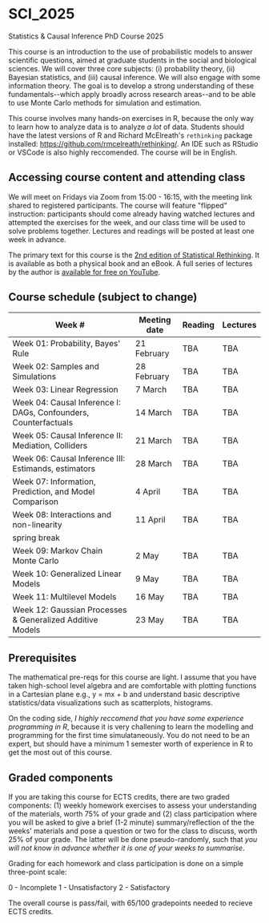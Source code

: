# SCI_2025
Statistics &amp; Causal Inference PhD Course 2025

This course is an introduction to the use of probabilistic models to answer scientific questions, aimed at graduate students in the social and biological sciences. We will cover three core subjects: (i) probability theory, (ii) Bayesian statistics, and (iii) causal inference. We will also engage with some information theory. The goal is to develop a strong understanding of these fundamentals--which apply broadly across research areas--and to be able to use Monte Carlo methods for simulation and estimation.

This course involves many hands-on exercises in R, because the only way to learn how to analyze data is to analyze *a lot* of data. Students should have the latest versions of R and Richard McElreath's `rethinking` package installed: https://github.com/rmcelreath/rethinking/. An IDE such as RStudio or VSCode is also highly reccomended. The course will be in English.

## Accessing course content and attending class

We will meet on Fridays via Zoom from 15:00 - 16:15, with the meeting link shared to registered participants. The course will feature "flipped" instruction: participants should come already having watched lectures and attempted the exercises for the week, and our class time will be used to solve problems together. Lectures and readings will be posted at least one week in advance.

The primary text for this course is the [2nd edition of Statistical Rethinking](https://github.com/rmcelreath/rethinking/). It is available as both a physical book and an eBook. A full series of lectures by the author is [available for free on YouTube](https://www.youtube.com/playlist?list=PLDcUM9US4XdMROZ57-OIRtIK0aOynbgZN).

## Course schedule (subject to change)

| Week # | Meeting date | Reading | Lectures |
| ------- | -------------- | ------------- | ---------------------- |
| Week 01: Probability, Bayes' Rule | 21 February  | TBA | TBA
| Week 02: Samples and Simulations | 28 February  | TBA | TBA
| Week 03: Linear Regression | 7 March  | TBA | TBA
| Week 04: Causal Inference I: DAGs, Confounders, Counterfactuals | 14 March  | TBA | TBA
| Week 05: Causal Inference II: Mediation, Colliders | 21 March  | TBA | TBA
| Week 06: Causal Inference III: Estimands, estimators | 28 March  | TBA | TBA
| Week 07: Information, Prediction, and Model Comparison | 4 April  | TBA | TBA
| Week 08: Interactions and non-linearity | 11 April  | TBA | TBA
| spring break |
| Week 09: Markov Chain Monte Carlo | 2 May  | TBA | TBA
| Week 10: Generalized Linear Models | 9 May  | TBA | TBA
| Week 11: Multilevel Models | 16 May  | TBA | TBA
| Week 12: Gaussian Processes & Generalized Additive Models | 23 May  | TBA | TBA

## Prerequisites

The mathematical pre-reqs for this course are light. I assume that you have taken high-school level algebra and are comfortable with plotting functions in a Cartesian plane e.g., y = mx + b and understand basic descriptive statistics/data visualizations such as scatterplots, histograms.

On the coding side, *I highly reccomend that you have some experience programming in R*, because it is very challening to learn the modelling and programming for the first time simulataneously. You do not need to be an expert, but should have a minimum 1 semester worth of experience in R to get the most out of this course.

## Graded components

If you are taking this course for ECTS credits, there are two graded components: (1) weekly homework exercises to assess your understanding of the materials, worth 75% of your grade and (2) class participation where you will be asked to give a brief (1-2 minute) summary/reflection of the the weeks' materials and pose a question or two for the class to discuss, worth 25% of your grade. The latter will be done pseudo-randomly, such that *you will not know in advance whether it is one of your weeks to summarise*.

Grading for each homework and class participation is done on a simple three-point scale: 

0 - Incomplete
1 - Unsatisfactory
2 - Satisfactory

The overall course is pass/fail, with 65/100 gradepoints needed to recieve ECTS credits.
